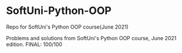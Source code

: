 # SoftUni-Python-OOP
Repo for SoftUni's Python OOP course(June 2021)

Problems and solutions from SoftUni's Python OOP course, June 2021 edition.
FINAL: 100/100
